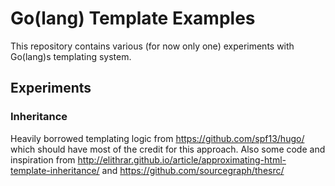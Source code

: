 Go(lang) Template Examples
=================

This repository contains various (for now only one) experiments with Go(lang)s templating system.

Experiments
-----------

### Inheritance
Heavily borrowed templating logic from https://github.com/spf13/hugo/ which should have most of the credit for this approach.
Also some code and inspiration from http://elithrar.github.io/article/approximating-html-template-inheritance/ and https://github.com/sourcegraph/thesrc/
